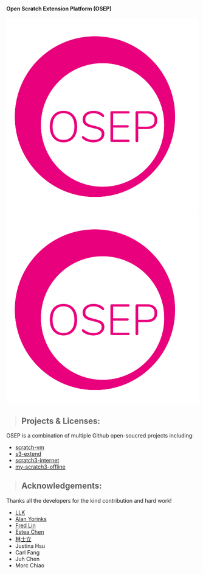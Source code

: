 #### Open Scratch Extension Platform (OSEP)
![osep logo](./logo/osep.svg)
<img src="./logo/osep.svg" styele="height: 150px">    
    
> ## Projects & Licenses:

OSEP is a combination of multiple Github open-soucred projects including:

+ [scratch-vm](https://github.com/LLK/scratch-vm/blob/develop/LICENSE)
+ [s3-extend](https://github.com/MrYsLab/s3-extend/blob/master/LICENSE)
+ [scratch3-internet](https://github.com/gasolin/scratch3-internet/blob/master/LICENSE)
+ [my-scratch3-offline](https://github.com/t301000/my-scratch3-offline)
  
    
    
> ## Acknowledgements:  

Thanks all the developers for the kind contribution and hard work!

+ [LLK](https://github.com/LLK)
+ [Alan Yorinks](https://github.com/MrYsLab)
+ [Fred Lin](https://github.com/gasolin)
+ [Estea Chen](https://github.com/estea8968)
+ [林士立](https://github.com/t301000)
+ Justina Hsu
+ Carl Fang
+ Juh Chen
+ Morc Chiao
